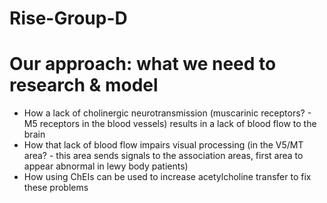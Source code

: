 # Rise-Group-D
# Our approach: what we need to research & model
 - How a lack of cholinergic neurotransmission (muscarinic receptors? - M5 receptors in the blood vessels) results in a lack of blood flow to the brain 
 - How that lack of blood flow impairs visual processing (in the V5/MT area? - this area sends signals to the association areas, first area to appear abnormal in lewy body patients)
 - How using ChEIs can be used to increase acetylcholine transfer to fix these problems 
